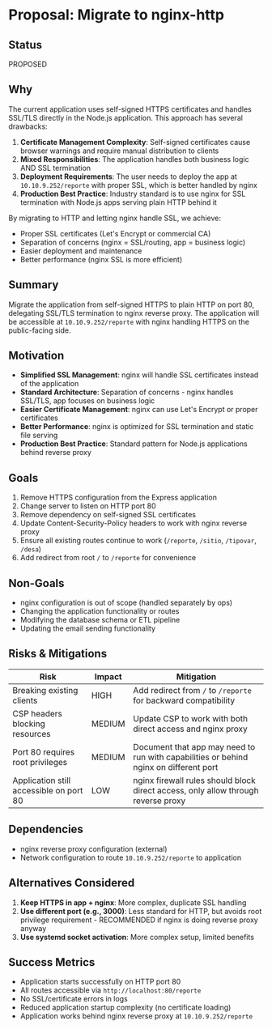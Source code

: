 # Proposal: Migrate to nginx-http

## Status
PROPOSED

## Why
The current application uses self-signed HTTPS certificates and handles SSL/TLS directly in the Node.js application. This approach has several drawbacks:

1. **Certificate Management Complexity**: Self-signed certificates cause browser warnings and require manual distribution to clients
2. **Mixed Responsibilities**: The application handles both business logic AND SSL termination
3. **Deployment Requirements**: The user needs to deploy the app at `10.10.9.252/reporte` with proper SSL, which is better handled by nginx
4. **Production Best Practice**: Industry standard is to use nginx for SSL termination with Node.js apps serving plain HTTP behind it

By migrating to HTTP and letting nginx handle SSL, we achieve:
- Proper SSL certificates (Let's Encrypt or commercial CA)
- Separation of concerns (nginx = SSL/routing, app = business logic)
- Easier deployment and maintenance
- Better performance (nginx SSL is more efficient)

## Summary
Migrate the application from self-signed HTTPS to plain HTTP on port 80, delegating SSL/TLS termination to nginx reverse proxy. The application will be accessible at `10.10.9.252/reporte` with nginx handling HTTPS on the public-facing side.

## Motivation
- **Simplified SSL Management**: nginx will handle SSL certificates instead of the application
- **Standard Architecture**: Separation of concerns - nginx handles SSL/TLS, app focuses on business logic
- **Easier Certificate Management**: nginx can use Let's Encrypt or proper certificates
- **Better Performance**: nginx is optimized for SSL termination and static file serving
- **Production Best Practice**: Standard pattern for Node.js applications behind reverse proxy

## Goals
1. Remove HTTPS configuration from the Express application
2. Change server to listen on HTTP port 80
3. Remove dependency on self-signed SSL certificates
4. Update Content-Security-Policy headers to work with nginx reverse proxy
5. Ensure all existing routes continue to work (`/reporte`, `/sitio`, `/tipovar`, `/desa`)
6. Add redirect from root `/` to `/reporte` for convenience

## Non-Goals
- nginx configuration is out of scope (handled separately by ops)
- Changing the application functionality or routes
- Modifying the database schema or ETL pipeline
- Updating the email sending functionality

## Risks & Mitigations

| Risk | Impact | Mitigation |
|------|--------|-----------|
| Breaking existing clients | HIGH | Add redirect from `/` to `/reporte` for backward compatibility |
| CSP headers blocking resources | MEDIUM | Update CSP to work with both direct access and nginx proxy |
| Port 80 requires root privileges | MEDIUM | Document that app may need to run with capabilities or behind nginx on different port |
| Application still accessible on port 80 | LOW | nginx firewall rules should block direct access, only allow through reverse proxy |

## Dependencies
- nginx reverse proxy configuration (external)
- Network configuration to route `10.10.9.252/reporte` to application

## Alternatives Considered
1. **Keep HTTPS in app + nginx**: More complex, duplicate SSL handling
2. **Use different port (e.g., 3000)**: Less standard for HTTP, but avoids root privilege requirement - RECOMMENDED if nginx is doing reverse proxy anyway
3. **Use systemd socket activation**: More complex setup, limited benefits

## Success Metrics
- Application starts successfully on HTTP port 80
- All routes accessible via `http://localhost:80/reporte`
- No SSL/certificate errors in logs
- Reduced application startup complexity (no certificate loading)
- Application works behind nginx reverse proxy at `10.10.9.252/reporte`
